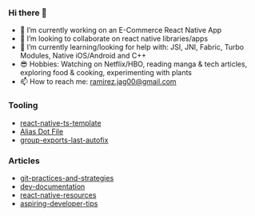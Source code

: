 ### Hi there 👋

- 🔭 I’m currently working on an E-Commerce React Native App
- 👯 I’m looking to collaborate on react native libraries/apps
- 🤔 I’m currently learning/looking for help with: JSI, JNI, Fabric, Turbo Modules, Native iOS/Android and C++
- 😎 Hobbies: Watching on Netflix/HBO, reading manga & tech articles, exploring food & cooking, experimenting with plants
- 📫 How to reach me: ramirez.jag00@gmail.com

### Tooling
- [react-native-ts-template](https://github.com/ramirezjag00/react-native-ts-template)
- [Alias Dot File](https://github.com/ramirezjag00/dotFiles)
- [group-exports-last-autofix](https://github.com/ramirezjag00/group-exports-last-autofix)

### Articles
- [git-practices-and-strategies](https://github.com/ramirezjag00/git-practices-and-strategies)
- [dev-documentation](https://github.com/ramirezjag00/dev-documentation)
- [react-native-resources](https://github.com/ramirezjag00/react-native-resources)
- [aspiring-developer-tips](https://github.com/ramirezjag00/aspiring-developer-tips)
